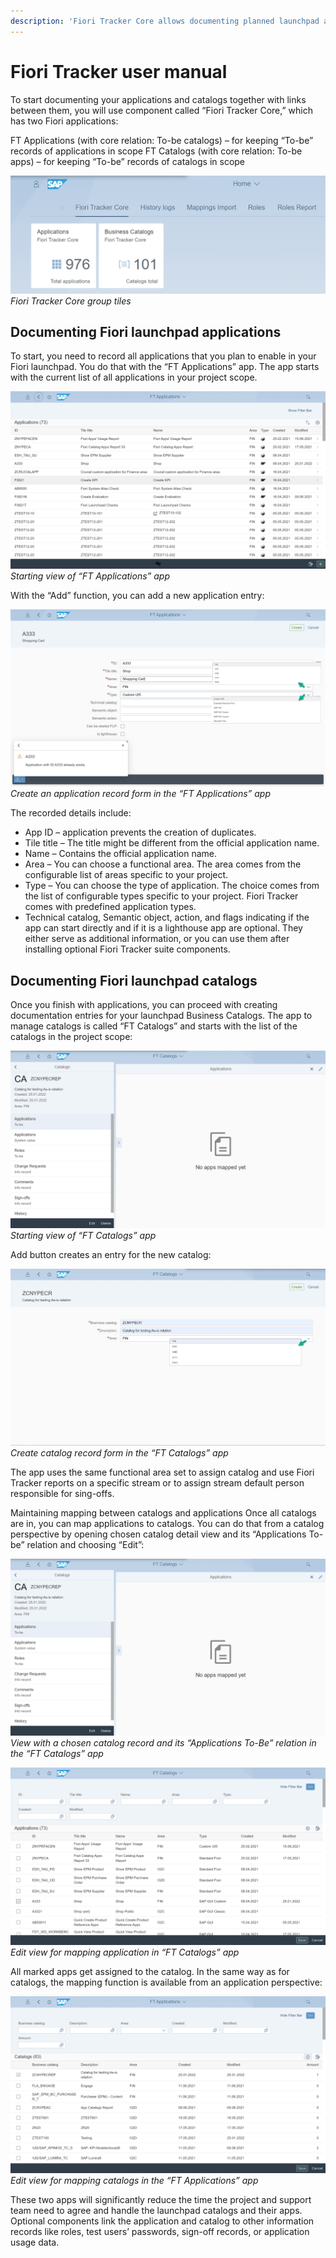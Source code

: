 ```yaml
---
description: 'Fiori Tracker Core allows documenting planned launchpad apps in FT Applications and catalogs in FT Catalogs. Map apps to catalogs for full scope view.'
---
```

# Fiori Tracker user manual

To start documenting your applications and catalogs together with links between them, you will use component called “Fiori Tracker Core,” which has two Fiori applications:

FT Applications (with core relation: To-be catalogs) – for keeping “To-be” records of applications in scope
FT Catalogs (with core relation: To-be apps) – for keeping “To-be” records of catalogs in scope

[![](res/tiles.png)](res/tiles.png)
*Fiori Tracker Core group tiles*


## Documenting Fiori launchpad applications

To start, you need to record all applications that you plan to enable in your Fiori launchpad. You do that with the “FT Applications” app. The app starts with the current list of all applications in your project scope.

[![](res/list.png)](res/list.png)
*Starting view of “FT Applications” app*

With the “Add” function, you can add a new application entry:

[![](res/add2.png)](res/add2.png)
*Create an application record form in the “FT Applications” app*

The recorded details include:

- App ID – application prevents the creation of duplicates.
- Tile title – The title might be different from the official application name.
- Name – Contains the official application name.
- Area – You can choose a functional area. The area comes from the configurable list of areas specific to your project.
- Type – You can choose the type of application. The choice comes from the list of configurable types specific to your project. Fiori Tracker comes with predefined application types.
- Technical catalog, Semantic object, action, and flags indicating if the app can start directly and if it is a lighthouse app are optional. They either serve as additional information, or you can use them after installing optional Fiori Tracker suite components.

## Documenting Fiori launchpad catalogs

Once you finish with applications, you can proceed with creating documentation entries for your launchpad Business Catalogs. The app to manage catalogs is called “FT Catalogs” and starts with the list of the catalogs in the project scope:

[![](res/cat-apps.png)](res/cat-apps.png)
*Starting view of “FT Catalogs” app*

Add button creates an entry for the new catalog:

[![](res/cat-add.png)](res/cat-add.png)
*Create catalog record form in the “FT Catalogs” app*

The app uses the same functional area set to assign catalog and use Fiori Tracker reports on a specific stream or to assign stream default person responsible for sing-offs.

Maintaining mapping between catalogs and applications
Once all catalogs are in, you can map applications to catalogs. You can do that from a catalog perspective by opening chosen catalog detail view and its “Applications To-be” relation and choosing “Edit”:

[![](res/cat-apps.png)](res/cat-apps.png)
*View with a chosen catalog record and its “Applications To-Be” relation in the “FT Catalogs” app*

[![](res/map-apps.png)](res/map-apps.png)
*Edit view for mapping application in “FT Catalogs” app*

All marked apps get assigned to the catalog. In the same way as for catalogs, the mapping function is available from an application perspective:

[![](res/map-cats.png)](res/map-cats.png)
*Edit view for mapping catalogs in the “FT Applications” app*

These two apps will significantly reduce the time the project and support team need to agree and handle the launchpad catalogs and their apps. Optional components link the application and catalog to other information records like roles, test users’ passwords, sign-off records, or application usage data.

